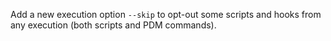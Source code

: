Add a new execution option `--skip` to opt-out some scripts and hooks from any execution (both scripts and PDM commands).
